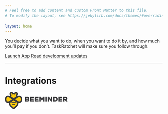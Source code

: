 ```yaml
---
# Feel free to add content and custom Front Matter to this file.
# To modify the layout, see https://jekyllrb.com/docs/themes/#overriding-theme-defaults

layout: home
---
```


You decide what you want to do, when you want to do it by, and how much you’ll pay if you don’t. TaskRatchet will make 
sure you follow through.

<a href="https://app.taskratchet.com" class="button primary" target="_blank" rel="noopener noreferrer">Launch App</a>
<a class="button" href="https://forum.beeminder.com/t/retroratchet-development-updates/5037" target="_blank" rel="noopener noreferrer">Read development updates</a>

<hr />

# Integrations

<a href="https://www.beeminder.com/home" target="_blank" rel="noopener noreferrer">
<img src="/assets/beeminder.png" alt="Beeminder" width="200" />
</a>